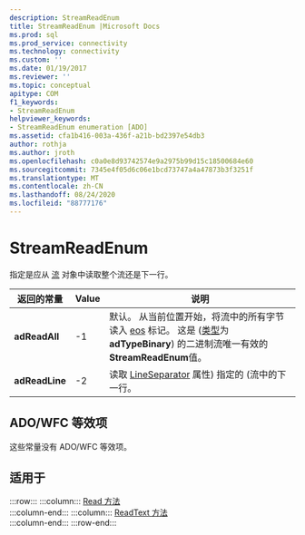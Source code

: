 ```yaml
---
description: StreamReadEnum
title: StreamReadEnum |Microsoft Docs
ms.prod: sql
ms.prod_service: connectivity
ms.technology: connectivity
ms.custom: ''
ms.date: 01/19/2017
ms.reviewer: ''
ms.topic: conceptual
apitype: COM
f1_keywords:
- StreamReadEnum
helpviewer_keywords:
- StreamReadEnum enumeration [ADO]
ms.assetid: cfa1b416-003a-436f-a21b-bd2397e54db3
author: rothja
ms.author: jroth
ms.openlocfilehash: c0a0e8d93742574e9a2975b99d15c18500684e60
ms.sourcegitcommit: 7345e4f05d6c06e1bcd73747a4a47873b3f3251f
ms.translationtype: MT
ms.contentlocale: zh-CN
ms.lasthandoff: 08/24/2020
ms.locfileid: "88777176"
---
```

# <a name="streamreadenum"></a>StreamReadEnum
指定是应从 [流](./stream-object-ado.md) 对象中读取整个流还是下一行。  
  
|返回的常量|Value|说明|  
|--------------|-----------|-----------------|  
|**adReadAll**|-1|默认。 从当前位置开始，将流中的所有字节读入 [eos](./eos-property.md) 标记。 这是 ([类型](./type-property-ado-stream.md)为**adTypeBinary**) 的二进制流唯一有效的**StreamReadEnum**值。|  
|**adReadLine**|-2|读取 [LineSeparator](./lineseparator-property-ado.md) 属性) 指定的 (流中的下一行。|  
  
## <a name="adowfc-equivalent"></a>ADO/WFC 等效项  
 这些常量没有 ADO/WFC 等效项。  
  
## <a name="applies-to"></a>适用于  

:::row:::
    :::column:::
        [Read 方法](./read-method.md)  
    :::column-end:::
    :::column:::
        [ReadText 方法](./readtext-method.md)  
    :::column-end:::
:::row-end:::